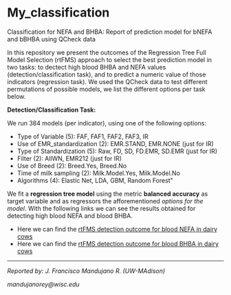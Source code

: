 # My_classification
Classification for NEFA and BHBA:
Report of prediction model for bNEFA and bBHBA using QCheck data

In this repository we present the outcomes of the Regression Tree Full Model Selection (rtFMS) approach to select the best prediction model in two tasks: to dectect high blood BHBA and NEFA values (detection/classification task), and to predict a numeric value of those indicators (regression task). We used the QCheck data to test different permutations of possible models, we list the different options per task below.

__Detection/Classification Task:__

We run 384 models (per indicator), using one of the following options:

- Type of Variable (5): FAF, FAF1, FAF2, FAF3, IR
- Use of EMR_standardization (2): EMR.STAND, EMR.NONE (just for IR)
- Type of Standardization (5): Raw, FD, SD, FD.EMR, SD.EMR (just for IR)
- Filter (2): AllWN, EMR212 (just for IR)
- Use of Breed (2): Breed.Yes, Breed.No
- Time of milk sampling (2): Milk.Model.Yes, Milk.Model.No
- Algorithms (4): Elastic Net, LDA, GBM, Random Forest"

We fit a __regression tree model__ using the metric __balanced accuracy__ as target variable and as regressors the afforementioned _options for the model_. With the following links we can see the results obtained for detecting high blood NEFA and blood BHBA.

- Here we can find the [rtFMS detection outcome for blood NEFA in dairy cows](https://github.com/JFMandujanoR/My_classification/blob/master/BloodNEFA.md)
- Here we can find the [rtFMS detection outcome for blood BHBA in dairy cows](https://github.com/JFMandujanoR/My_classification/blob/master/BloodBHBA.md)
__________________________________________________________________
_Reported by: J. Francisco Mandujano R. (UW-MAdison)_

_mandujanorey@wisc.edu_

